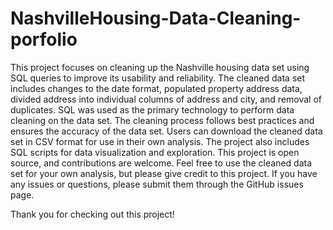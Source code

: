 # NashvilleHousing-Data-Cleaning-porfolio

This project focuses on cleaning up the Nashville housing data set using SQL queries to improve its usability and reliability.
The cleaned data set includes changes to the date format, populated property address data, divided address into individual columns of address and city, and removal of duplicates.
SQL was used as the primary technology to perform data cleaning on the data set.
The cleaning process follows best practices and ensures the accuracy of the data set.
Users can download the cleaned data set in CSV format for use in their own analysis.
The project also includes SQL scripts for data visualization and exploration.
This project is open source, and contributions are welcome.
Feel free to use the cleaned data set for your own analysis, but please give credit to this project.
If you have any issues or questions, please submit them through the GitHub issues page.

Thank you for checking out this project!
